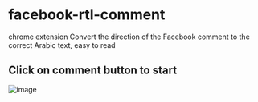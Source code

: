 # facebook-rtl-comment
chrome extension Convert the direction of the Facebook comment to the correct Arabic text, easy to read
## Click on comment button to start 

![image](https://user-images.githubusercontent.com/42983220/142870205-6336fdd1-ebf3-4746-8827-2e6b39ce3291.png)

